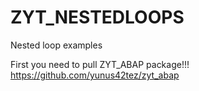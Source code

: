 # ZYT_NESTEDLOOPS
Nested loop examples

First you need to pull ZYT_ABAP package!!! https://github.com/yunus42tez/zyt_abap
